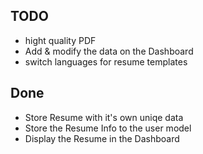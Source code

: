 ## TODO

- hight quality PDF
- Add & modify the data on the Dashboard
- switch languages for resume templates

## Done

- Store Resume with it's own uniqe data
- Store the Resume Info to the user model
- Display the Resume in the Dashboard

